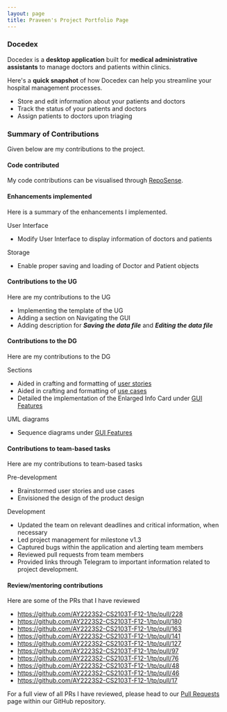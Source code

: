 ```yaml
---
layout: page
title: Praveen's Project Portfolio Page
---
```


### Docedex

Docedex is a **desktop application** built for **medical administrative assistants**
to manage doctors and patients within clinics.

Here's a **quick snapshot** of how Docedex can help you
streamline your hospital management processes.
- Store and edit information about your patients and doctors
- Track the status of your patients and doctors
- Assign patients to doctors upon triaging

### Summary of Contributions

Given below are my contributions to the project.

#### Code contributed

My code contributions can be visualised through [RepoSense](https://nus-cs2103-ay2223s2.github.io/tp-dashboard/?search=praveenkrishna0512&breakdown=true&sort=groupTitle&sortWithin=title&since=2023-02-17&timeframe=commit&mergegroup=&groupSelect=groupByRepos&checkedFileTypes=docs~functional-code~test-code~other).

#### Enhancements implemented

Here is a summary of the enhancements I implemented.

User Interface
  - Modify User Interface to display information of doctors and patients 

Storage
  - Enable proper saving and loading of Doctor and Patient objects

#### Contributions to the UG

Here are my contributions to the UG
- Implementing the template of the UG
- Adding a section on Navigating the GUI
- Adding description for **_Saving the data file_** and **_Editing the data file_**

#### Contributions to the DG

Here are my contributions to the DG

Sections
  - Aided in crafting and formatting of [user stories](../DeveloperGuide.md#user-stories)
  - Aided in crafting and formatting of [use cases](../DeveloperGuide.md#use-cases)
  - Detailed the implementation of the Enlarged Info Card
under [GUI Features](../DeveloperGuide.md#gui-features)

UML diagrams
  - Sequence diagrams under [GUI Features](../DeveloperGuide.md#gui-features)

#### Contributions to team-based tasks

Here are my contributions to team-based tasks

Pre-development
- Brainstormed user stories and use cases
- Envisioned the design of the product design

Development
- Updated the team on relevant deadlines and critical information, when necessary
- Led project management for milestone v1.3
- Captured bugs within the application and alerting team members
- Reviewed pull requests from team members
- Provided links through Telegram to important information related to 
project development.

#### Review/mentoring contributions

Here are some of the PRs that I have reviewed
- https://github.com/AY2223S2-CS2103T-F12-1/tp/pull/228
- https://github.com/AY2223S2-CS2103T-F12-1/tp/pull/180
- https://github.com/AY2223S2-CS2103T-F12-1/tp/pull/163
- https://github.com/AY2223S2-CS2103T-F12-1/tp/pull/141
- https://github.com/AY2223S2-CS2103T-F12-1/tp/pull/127
- https://github.com/AY2223S2-CS2103T-F12-1/tp/pull/97
- https://github.com/AY2223S2-CS2103T-F12-1/tp/pull/76
- https://github.com/AY2223S2-CS2103T-F12-1/tp/pull/48
- https://github.com/AY2223S2-CS2103T-F12-1/tp/pull/46
- https://github.com/AY2223S2-CS2103T-F12-1/tp/pull/17

For a full view of all PRs I have reviewed, please head to our
[Pull Requests](https://github.com/AY2223S2-CS2103T-F12-1/tp/pulls)
page within our GitHub repository.
